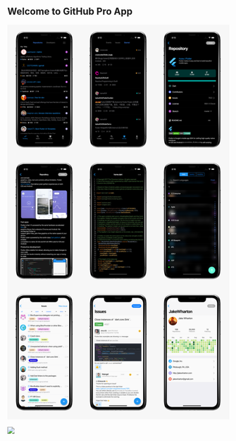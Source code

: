 ## Welcome to GitHub Pro App

![about](https://github.com/GitHubProApp/githubproapp.github.io/blob/master/resource/123.png)
 
 <img  src="http://p1.so.qhmsg.com/t01f77e838597537491.gif">
